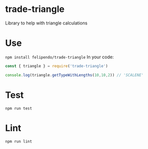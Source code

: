 # trade-triangle
Library to help with triangle calculations

# Use
`npm install felipendo/trade-triangle`
In your code:
```js
const { triangle } = require('trade-triangle')

console.log(triangle.getTypeWithLengths(10,10,2)) // 'SCALENE'
```

# Test
`npm run test`

# Lint
`npm run lint`
